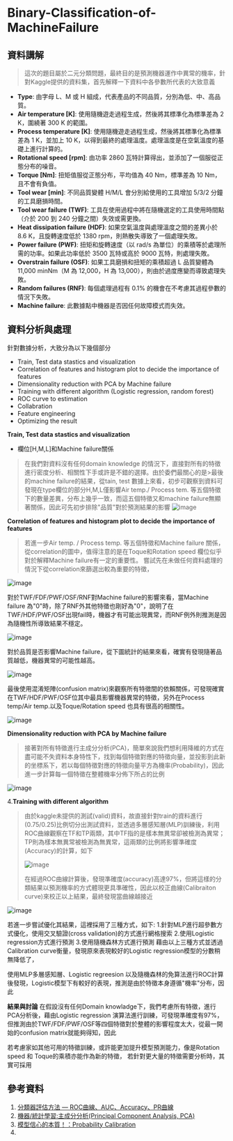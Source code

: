 ﻿# Binary-Classification-of-MachineFailure 
 
## **資料講解**
>這次的題目屬於二元分類問題，最終目的是預測機器運作中異常的機率，針對Kaggle提供的資料集，首先解釋一下資料中各參數所代表的大致意義
- **Type**: 由字母 L、M 或 H 組成，代表產品的不同品質，分別為低、中、高品質。
- **Air temperature [K]**: 使用隨機遊走過程生成，然後將其標準化為標準差為 2 K，圍繞著 300 K 的範圍。
- **Process temperature [K]**: 使用隨機遊走過程生成，然後將其標準化為標準差為 1 K，並加上 10 K，以得到最終的處理溫度。處理溫度是在空氣溫度的基礎上進行計算的。
- **Rotational speed [rpm]**: 由功率 2860 瓦特計算得出，並添加了一個服從正態分布的噪音。
- **Torque [Nm]**: 扭矩值服從正態分布，平均值為 40 Nm，標準差為 10 Nm，且不會有負值。
- **Tool wear [min]**: 不同品質變體 H/M/L 會分別給使用的工具增加 5/3/2 分鐘的工具磨損時間。
- **Tool wear failure (TWF)**: 工具在使用過程中將在隨機選定的工具使用時間點（介於 200 到 240 分鐘之間）失效或需更換。
- **Heat dissipation failure (HDF)**: 如果空氣溫度與處理溫度之間的差異小於 8.6 K，且旋轉速度低於 1380 rpm，則熱散失導致了一個處理失敗。
- **Power failure (PWF)**: 扭矩和旋轉速度（以 rad/s 為單位）的乘積等於處理所需的功率。如果此功率低於 3500 瓦特或高於 9000 瓦特，則處理失敗。
- **Overstrain failure (OSF)**: 如果工具磨損和扭矩的乘積超過 L 品質變體為 11,000 minNm（M 為 12,000，H 為 13,000），則由於過度應變而導致處理失敗。
- **Random failures (RNF)**: 每個處理過程有 0.1% 的機會在不考慮其過程參數的情況下失敗。
- **Machine failure**: 此數據點中機器是否因任何故障模式而失效。


## **資料分析與處理**

針對數據分析，大致分為以下幾個部分
- Train, Test data stastics and visualization
- Correlation of features and histogram plot to decide the importance of features
- Dimensionality reduction with PCA by Machine failure 
- Training with different algorithm (Logistic regression, random forest)
- ROC curve to estimation
- Collabration 
- Feature engineering
- Optimizing the result 

**Train, Test data stastics and visualization**
- 欄位[H,M,L]和Machine failure關係
>在我們對資料沒有任何domain knowledge 的情況下，直接對所有的特徵進行密度分析、相關性下手或許是不錯的選擇。由於委們最關心的是>最後的machine failure的結果，從tain, test 數據上來看，初步可觀察到資料可發現在type欄位的部分H,M,L僅影響Air temp./ Process tem. 等五個特徵下的數量差異，分布上幾乎一致，而這五個特徵又和machine failure無顯著關係，因此可先初步排除"品質"對於預測結果的影響
![image](https://github.com/JunTingLu/Binary-Classification-of-MachineFailure/assets/135250298/0c9cf81f-c7df-46fb-abb1-8846ef5e9781)

**Correlation of features and histogram plot to decide the importance of features**
>若進一步Air temp. / Process temp. 等五個特徵和Machine failure 關係，從correlation的圖中，值得注意的是在Toque和Rotation speed 欄位似乎對於解釋Machine failure有一定的重要性。
>嘗試先在未做任何資料處理的情況下從correlation來篩選出較為重要的特徵，

![image](https://github.com/JunTingLu/Binary-Classification-of-MachineFailure/assets/135250298/fa4d4aaf-2c4e-4a6e-9098-69730697d77a)

對於TWF/FDF/PWF/OSF/RNF對Machine failure的影響來看，當Machine failure 為"0"時，除了RNF外其他特徵也剛好為"0"，說明了在TWF/HDF/PWF/OSF出現fail時，機器才有可能出現異常，而RNF例外則推測是因為隨機性所導致結果不穩定。

![image](https://github.com/JunTingLu/Binary-Classification-of-MachineFailure/assets/135250298/d9951196-6d57-4fe1-96e0-53d1814ccd10)

對於品質是否影響Machine failure，從下圖統計的結果來看，確實有發現隨著品質越低，機器異常的可能性越高。

![image](https://github.com/JunTingLu/Binary-Classification-of-MachineFailure/assets/135250298/d23f773a-4bb4-41c6-b939-d23c4f0e2983)

最後使用混淆矩陣(confusion matrix)來觀察所有特徵間的依賴關係，可發現確實在TWF/HDF/PWF/OSF位其中最具影響機器異常的特徵，另外在Process temp/Air temp.以及Toque/Rotation speed 也具有很高的相關性。

![image](https://github.com/JunTingLu/Binary-Classification-of-MachineFailure/assets/135250298/9ea03f74-536b-495f-835a-fa17e0b134cd)


**Dimensionality reduction with PCA by Machine failure**
>接著對所有特徵進行主成分分析(PCA)，簡單來說我們想利用降維的方式在盡可能不失資料本身特性下，找到每個特徵對應的特徵向量，並投影到此新的坐標系下，若以每個特徵對應的特徵向量平方為機率(Probability)，因此進一步計算每一個特徵在整體機率分佈下所占的比例

![image](https://github.com/JunTingLu/Binary-Classification-of-MachineFailure/assets/135250298/a77b7ffb-68f1-4e96-bf5a-9af02715b901)

4.**Training with different algorithm**
>由於kaggle未提供的測試(valid)資料，故直接針對train的資料進行(0.75/0.25)比例切分出測試資料，並透過多層感知層(MLP)訓練後，利用ROC曲線觀察在TF和TP兩類，其中TF指的是樣本無異常卻被檢測為異常；TP則為樣本無異常被檢測為無異常，這兩類的比例將影響準確度(Accuracy)的計算，如下
>
>![image](https://github.com/JunTingLu/Binary-Classification-of-MachineFailure/assets/135250298/8ca6ae5a-061e-45a6-93d0-2a639c9178cb)
>
>在經過ROC曲線計算後，發現準確度(accuracy)高達97%，但將這樣的分類結果以預測機率的方式體現更具準確性，因此以校正曲線(Calibraiton curve)來校正以上結果，最終發現當曲線越接近

![image](https://github.com/JunTingLu/Binary-Classification-of-MachineFailure/assets/135250298/4733494e-8948-4725-b2ee-06457fdc7e63)


若進一步嘗試優化其結果，這裡採用了三種方式，如下:
1.針對MLP進行超參數方式優化，使用交叉驗證(cross validation)的方式進行網格搜索
2.使用Logistic regression方式進行預測
3.使用隨機森林方式進行預測
藉由以上三種方式並透過Calibration curve衡量，發現原來表現較好的Logistic regression模型的分數稍無降低了，

使用MLP多層感知層、Logistic regreesion 以及隨機森林的免算法進行ROC計算後發現，Logistic模型下有較好的表現，推測是由於特徵本身遵循"機率"分布，因此



**結果與討論**
在假設沒有任何Domain knowladge下，我們考慮所有特徵，進行PCA分析後，藉由Logistic regression 演算法進行訓練，可發現準確度有97%，但推測由於TWF/FDF/PWF/OSF等四個特徵對於整體的影響程度太大，從最一開始的confusion matrix就能夠得知，因此

若考慮家如其他可用的特徵訓練，或許能更加提升模型預測能力，像是Rotation speed 和 Toque的乘積亦能作為新的特徵，
若針對更大量的特徵需要分析時，其實可採用



## **參考資料**
1. [分類器評估方法 — ROC曲線、AUC、Accuracy、PR曲線](https://medium.com/marketingdatascience/%E5%88%86%E9%A1%9E%E5%99%A8%E8%A9%95%E4%BC%B0%E6%96%B9%E6%B3%95-roc%E6%9B%B2%E7%B7%9A-auc-accuracy-pr%E6%9B%B2%E7%B7%9A-d3a39977022c)
2. [機器/統計學習:主成分分析(Principal Component Analysis, PCA)](https://chih-sheng-huang821.medium.com/%E6%A9%9F%E5%99%A8-%E7%B5%B1%E8%A8%88%E5%AD%B8%E7%BF%92-%E4%B8%BB%E6%88%90%E5%88%86%E5%88%86%E6%9E%90-principle-component-analysis-pca-58229cd26e71)
3. [模型信心的本質！：Probability Calibration](https://axk51013.medium.com/%E6%A8%A1%E5%9E%8B%E4%BF%A1%E5%BF%83%E7%9A%84%E6%9C%AC%E8%B3%AA-probability-calibration-cbc680a44efa)
4. 

